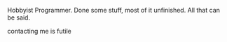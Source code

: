Hobbyist Programmer. Done some stuff, most of it unfinished. All that can be said.

contacting me is futile

<!---
resyntax/resyntax is a ✨ special ✨ repository because its `README.md` (this file) appears on your GitHub profile.
You can click the Preview link to take a look at your changes.
--->
